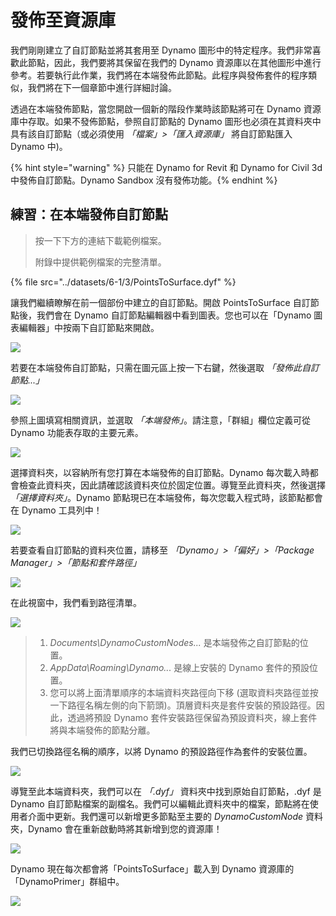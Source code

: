 # 發佈至資源庫

我們剛剛建立了自訂節點並將其套用至 Dynamo 圖形中的特定程序。我們非常喜歡此節點，因此，我們要將其保留在我們的 Dynamo 資源庫以在其他圖形中進行參考。若要執行此作業，我們將在本端發佈此節點。此程序與發佈套件的程序類似，我們將在下一個章節中進行詳細討論。

透過在本端發佈節點，當您開啟一個新的階段作業時該節點將可在 Dynamo 資源庫中存取。如果不發佈節點，參照自訂節點的 Dynamo 圖形也必須在其資料夾中具有該自訂節點（或必須使用 _「檔案」>「匯入資源庫」_ 將自訂節點匯入 Dynamo 中)。

{% hint style="warning" %} 只能在 Dynamo for Revit 和 Dynamo for Civil 3d 中發佈自訂節點。Dynamo Sandbox 沒有發佈功能。{% endhint %}

## 練習：在本端發佈自訂節點

> 按一下下方的連結下載範例檔案。
>
> 附錄中提供範例檔案的完整清單。

{% file src="../datasets/6-1/3/PointsToSurface.dyf" %}

讓我們繼續瞭解在前一個部份中建立的自訂節點。開啟 PointsToSurface 自訂節點後，我們會在 Dynamo 自訂節點編輯器中看到圖表。您也可以在「Dynamo 圖表編輯器」中按兩下自訂節點來開啟。

![](../images/6-1/3/publishcustomnodelocally01.jpg)

若要在本端發佈自訂節點，只需在圖元區上按一下右鍵，然後選取 _「發佈此自訂節點...」_

![](../images/6-1/3/publishcustomnodeexercise-02.jpg)

參照上圖填寫相關資訊，並選取 _「本端發佈」_。請注意，「群組」欄位定義可從 Dynamo 功能表存取的主要元素。

![](../images/6-1/3/publishcustomnodeexercise-03.jpg)

選擇資料夾，以容納所有您打算在本端發佈的自訂節點。Dynamo 每次載入時都會檢查此資料夾，因此請確認該資料夾位於固定位置。導覽至此資料夾，然後選擇 _「選擇資料夾」_。Dynamo 節點現已在本端發佈，每次您載入程式時，該節點都會在 Dynamo 工具列中！

![](../images/6-1/3/publishcustomnodeexercise-04.jpg)

若要查看自訂節點的資料夾位置，請移至 _「Dynamo」>「偏好」>「Package Manager」>「節點和套件路徑」_

![](../images/6-1/3/publishcustomnodeexercise-05.jpg)

在此視窗中，我們看到路徑清單。

![](../images/6-1/3/publishcustomnodeexercise-06.jpg)

> 1. _Documents\\DynamoCustomNodes..._ 是本端發佈之自訂節點的位置。
> 2. _AppData\\Roaming\\Dynamo..._ 是線上安裝的 Dynamo 套件的預設位置。
> 3. 您可以將上面清單順序的本端資料夾路徑向下移 (選取資料夾路徑並按一下路徑名稱左側的向下箭頭)。頂層資料夾是套件安裝的預設路徑。因此，透過將預設 Dynamo 套件安裝路徑保留為預設資料夾，線上套件將與本端發佈的節點分離。

我們已切換路徑名稱的順序，以將 Dynamo 的預設路徑作為套件的安裝位置。

![](../images/6-1/3/publishcustomnodeexercise-07.jpg)

導覽至此本端資料夾，我們可以在 _「.dyf」_ 資料夾中找到原始自訂節點，.dyf 是 Dynamo 自訂節點檔案的副檔名。我們可以編輯此資料夾中的檔案，節點將在使用者介面中更新。我們還可以新增更多節點至主要的 _DynamoCustomNode_ 資料夾，Dynamo 會在重新啟動時將其新增到您的資源庫！

![](../images/6-1/3/publishcustomnodeexercise-08.jpg)

Dynamo 現在每次都會將「PointsToSurface」載入到 Dynamo 資源庫的「DynamoPrimer」群組中。

![](../images/6-1/3/publishcustomnodeexercise-09.jpg)
